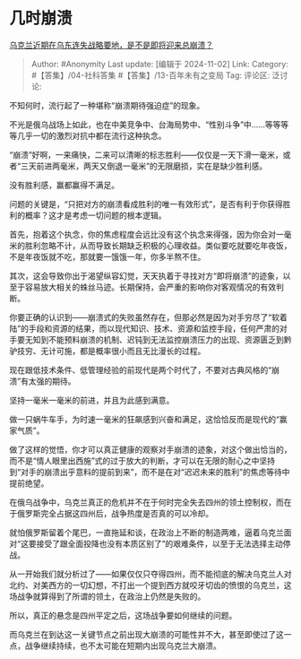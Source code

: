 # 几时崩溃
[乌克兰近期在乌东连失战略要地，是不是即将迎来总崩溃？](https://www.zhihu.com/question/2367708691/answer/21037796641)

> Author: #Anonymity
> Last update: [编辑于 2024-11-02]
> Link:
> Category: #【答集】/04-社科答集 #【答集】/13-百年未有之变局
> Tag:
> 评论区:
> 泛讨论:

不知何时，流行起了一种堪称“崩溃期待强迫症”的现象。

不光是俄乌战场上如此，也在中美竞争中、台海局势中、“性别斗争”中……等等等等几乎一切的激烈对抗中都在流行这种执念。

“崩溃”好啊，一来痛快，二来可以清晰的标志胜利——仅仅是一天下滑一毫米，或者“三天前进两毫米，两天又倒退一毫米”的无限磨损，实在是缺少胜利感。

没有胜利感，赢都赢得不满足。

问题的关键是，“只把对方的崩溃看成胜利的唯一有效形式”，是否有利于你获得胜利的概率？这才是考虑一切问题的根本逻辑。

首先，抱着这个执念，你的焦虑程度会远比没有这个执念来得强，因为你会对一毫米的胜利忽略不计，从而导致长期缺乏积极的心理收益。类似要吃就要吃年夜饭，不是年夜饭就不吃，那就要一饿饿一年，你多半熬不住。

其次，这会导致你出于渴望纵容幻觉，天天执着于寻找对方“即将崩溃”的迹象，以至于容易放大相关的蛛丝马迹。长期保持，会严重的影响你对客观情况的有效判断。

你要正确的认识到——崩溃式的失败虽然存在，但那必然是因为对手穷尽了“软着陆”的手段和资源的结果，而以现代知识、技术、资源和监控手段，任何严肃的对手要无知到不能预料崩溃的机制、迟钝到无法监控崩溃压力的出现、资源匮乏到黔驴技穷、无计可施，都是概率很小而且无比漫长的过程。

现在跟低技术条件、低管理经验的前现代是两个时代了，不要对古典风格的“崩溃”有太强的期待。

坚持一毫米一毫米的前进，并且为此感到满意。

做一只蜗牛车手，为时速一毫米的狂飙感到兴奋和满足，这恰恰反而是现代的“赢家气质”。

做了这样的觉悟，你才可以真正健康的观察对手崩溃的迹象，对这个做出恰当的，而不是“情人眼里出西施”式的过于放大的判断，才可以在无限的耐心之中坚持到“对手的崩溃出乎意料的提前到来”，而不是在对“迟迟未来的胜利”的焦虑等待中提前绝望。

在俄乌战争中，乌克兰真正的危机并不在于何时完全失去四州的领土控制权，而在于俄罗斯完全占据这四州后，战争热度是否真的可以冷却。

就怕俄罗斯留着个尾巴，一直拖延和谈，在政治上不断的制造两难，逼着乌克兰面对“这要接受了跟全面投降也没有本质区别了”的艰难条件，以至于无法选择主动停战。

从一开始我们就分析过了——如果仅仅只夺得四州，而不能彻底的解决乌克兰人对北约、对美西方的一切幻想，不打出一个提到西方就咬牙切齿的愤恨的乌克兰，这场战争就算得到了所谓的领土，在政治上仍然是失败的。

所以，真正的悬念是四州平定之后，这场战争要如何继续的问题。

而乌克兰在到达这一关键节点之前出现大崩溃的可能性并不大，甚至即使过了这一点，战争继续持续，也不太可能在短期内出现乌克兰大崩溃。
